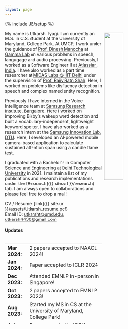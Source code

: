 ```yaml
---
layout: page
---
```

{% include JB/setup %}

<img style="float: right; width: 35%; padding: 6px;" src=" {{ site.url }}assets/utkarsh.jpg">

My name is Utkarsh Tyagi. I am currently an M.S. in C.S. student at the University of Maryland, College Park. At UMCP, I work under the guidance of [Prof. Dinesh Manocha](https://scholar.google.com/citations?user=X08l_4IAAAAJ&hl=en) at [Gamma Lab](https://gamma.umd.edu/) on various problems in speech, langugage and audio processing. Previously, I worked as a Software Engineer II at [Atlassian, India](https://www.atlassian.com/). I have also worked as a part time researcher at [MIDAS Labs @ IIIT Delhi](http://midas.iiitd.edu.in/) under the supervision of [Prof. Rajiv Ratn Shah](https://www.iiitd.ac.in/rajivratn). Here, I worked on problems like disfluency detection in speech and complex named entity recognition.

Previously I have interned in the Voice Intelligence team at [Samsung Research Institute, Bangalore](https://research.samsung.com/sri-b). Here I worked on improving Bixby’s wakeup word detection and built a  vocabulary-independent, lightweight keyword spotter. I have also worked as a research intern at the [Samsung Innovation Lab, DTU](https://sites.google.com/view/sdarldtu/home?authuser=1&pli=1). Here, I developed an AI-powered mobile camera-based application to calculate sustained attention span using a candle flame test.

I graduated with a Bachelor's in Computer Science and Engineering at [Delhi Technological University](https://www.dtu.ac.in/) in 2021. I maintain a list of my publications and research implementations under the [Research]({{ site.url }}/research) tab. I am always open to collaborations and please feel free to drop a mail!

CV / Resume: [link]({{ site.url }}/assets/Utkarsh_resume.pdf)<br />
Email ID: [utkarsht@umd.edu](mailto:utkarsht@umd.edu), [utkarsh4430@gmail.com](mailto:utkarsh4430@gmail.com)

#### Updates

<div style="height:275px;overflow:auto;">
<table>
<col width="100px">
<col width="630px">
  <!-- <tr><td><b>Mar 2024:</b></td><td>1 paper submitted to InterSpeech 2024!</td></tr> -->
  <tr><td><b>Mar 2024:</b></td><td>2 papers accepted to NAACL 2024!</td></tr>
  <!-- <tr><td><b>Feb 2024:</b></td><td>Submitted 2 papers to ACL 2024!</td></tr> -->
  <tr><td><b>Jan 2024:</b></td><td>Paper accepted to ICLR 2024</td></tr>
  <tr><td><b>Dec 2023:</b></td><td>Attended EMNLP in-person in Singapore!</td></tr>
  <tr><td><b>Oct 2023:</b></td><td>2 papers accepted to EMNLP 2023!</td></tr>
  <!-- <tr><td><b>Sep 2023:</b></td><td>1 paper submitted to ICLR 2024!</td></tr> -->
  <tr><td><b>Aug 2023:</b></td><td>Started my MS in CS at the University of Maryland, College Park!</td></tr>
  <!-- <tr><td><b>Jul 2023:</b></td><td>1 paper submitted to AAAI 2023!</td></tr> -->
  <tr><td><b>Jul 2023:</b></td><td>Paper accepted to ICCV 2023!</td></tr>
  <!-- <tr><td><b>May 2023:</b></td><td>3 papers submitted to EMNLP 2023!</td></tr> -->
  <tr><td><b>May 2023:</b></td><td>Paper accepted to Interspeech 2023!</td></tr>
  <tr><td><b>Apr 2023:</b></td><td>Paper accepted to ACL 2023!</td></tr>
  <tr><td><b>Apr 2023:</b></td><td>Paper accepted to SIGIR 2023!</td></tr>
  <!-- <tr><td><b>Mar 2023:</b></td><td>2 papers submitted to Interspeech 2023!</td></tr> -->
  <!-- <tr><td><b>Mar 2023:</b></td><td>Paper on implicit hate speech detection submitted to IJCAI 2023!</td></tr> -->
  <!-- <tr><td><b>Feb 2023:</b></td><td>Paper submitted to SIGIR 2023!</td></tr> -->
  <!-- <tr><td><b>Jan 2023:</b></td><td>Paper submitted to ACL 2023!</td></tr> -->
  <tr><td><b>Dec 2022:</b></td><td>Paper on implicit hate speech detection in online conversations accepted in De-factify 2 @ AAAI 2023!</td></tr>
  <!-- <tr><td><b>Oct 2022:</b></td><td>2 papers submitted to IEEE ICASSP 2023! Pre-print and code now available!</td></tr> -->
  <tr><td><b>Sep 2022:</b></td><td>2 patents filed with Atlassian on incident management in multi-party communication channels!</td></tr>
  <tr><td><b>Sep 2022:</b></td><td>Promoted to Software Engineer 2 at Atlassian!</td></tr>
  <tr><td><b>Sep 2022:</b></td><td>Started collaborating with the Gamma Lab at the University of Maryland, College Park!</td></tr>
  <tr><td><b>Mar 2022:</b></td><td>Joined MIDAS Lab, IIIT Delhi. More details on the research can be found in the Research section!</td></tr>
  <tr><td><b>Jul 2021:</b></td><td>Started as a Software Engineer at Atlassian!</td></tr>